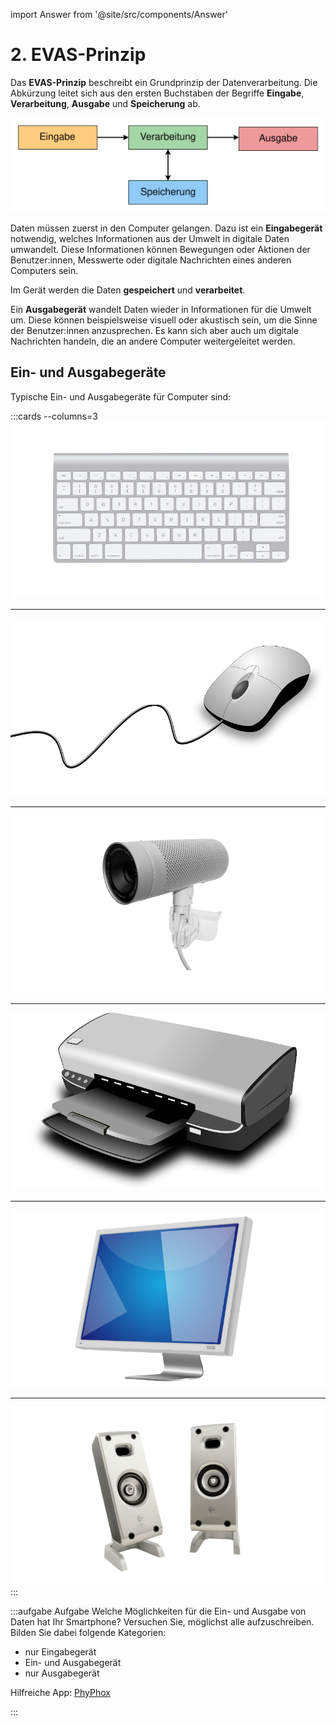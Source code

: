 import Answer from '@site/src/components/Answer'

# 2. EVAS-Prinzip

Das **EVAS-Prinzip** beschreibt ein Grundprinzip der Datenverarbeitung. Die Abkürzung leitet sich aus den ersten Buchstaben der Begriffe **Eingabe**, **Verarbeitung**, **Ausgabe** und **Speicherung** ab.

![](images/02-evas.svg)

Daten müssen zuerst in den Computer gelangen. Dazu ist ein **Eingabegerät** notwendig, welches Informationen aus der Umwelt in digitale Daten umwandelt. Diese Informationen können Bewegungen oder Aktionen der Benutzer:innen, Messwerte oder digitale Nachrichten eines anderen Computers sein.

Im Gerät werden die Daten **gespeichert** und **verarbeitet**.

Ein **Ausgabegerät** wandelt Daten wieder in Informationen für die Umwelt um. Diese können beispielsweise visuell oder akustisch sein, um die Sinne der Benutzer:innen anzusprechen. Es kann sich aber auch um digitale Nachrichten handeln, die an andere Computer weitergeleitet werden.

## Ein- und Ausgabegeräte

Typische Ein- und Ausgabegeräte für Computer sind:

:::cards --columns=3
![Tastatur](images/02-keyboard.png)
***
![Maus](images/02-mouse.png)
***
![Webcam](images/02-webcam.png)
***
![Drucker](images/02-printer.png)
***
![Bildschirm](images/02-monitor.png)
***
![Lautsprecher](images/02-speakers.png)
:::

:::aufgabe Aufgabe
Welche Möglichkeiten für die Ein- und Ausgabe von Daten hat Ihr Smartphone? Versuchen Sie, möglichst alle aufzuschreiben. Bilden Sie dabei folgende Kategorien:

- nur Eingabegerät
- Ein- und Ausgabegerät
- nur Ausgabegerät

Hilfreiche App: [PhyPhox](https://phyphox.org/)

<Answer type="text" webKey="ddb7899f-aa03-4095-aa29-b5f053d46b14" />
:::
